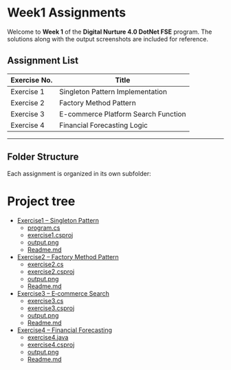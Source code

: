 # Week1 Assignments

Welcome to **Week 1** of the **Digital Nurture 4.0 DotNet FSE** program.
The solutions along with the output screenshots are included for reference.

## Assignment List

| Exercise No. | Title                                      |
|--------------|--------------------------------------------|
| Exercise 1   | Singleton Pattern Implementation           |
| Exercise 2   | Factory Method Pattern                     |
| Exercise 3   | E-commerce Platform Search Function        |
| Exercise 4   | Financial Forecasting Logic                | 
---

## Folder Structure

Each assignment is organized in its own subfolder:

# Project tree
 * [Exercise1 – Singleton Pattern](./Exercise1) <!-- Exercise 1: Singleton Pattern Implementation -->
   * [program.cs](./Exercise1/exercise1.cs)
   * [exercise1.csproj](./Exercise1/exercise1.csproj)
   * [output.png](./Exercise1/output.png)
   * [Readme.md](./Exercise1/README.md)
 * [Exercise2 – Factory Method Pattern](./Exercise2) <!-- Exercise 2: Factory Method Pattern -->
   * [exercise2.cs](./Exercise2/exercise2.cs)
   * [exercise2.csproj](./Exercise2/exercise2.csproj)
   * [output.png](./Exercise2/output.png)
   * [Readme.md](./Exercise1/README.md)
 * [Exercise3 – E‑commerce Search](./Exercise3) <!-- Exercise 3: E-commerce Platform Search Function -->
   * [exercise3.cs](./Exercise3/exercise3.cs)
   * [exercise3.csproj](./Exercise3/exercise3.csproj)
   * [output.png](./Exercise3/output.png)
   * [Readme.md](./Exercise1/README.md)
 * [Exercise4 – Financial Forecasting](./Exercise4) <!-- Exercise 4: Financial Forecasting Logic -->
   * [exercise4.java](./Exercise4/exercise4.cs)
   * [exercise4.csproj](./Exercise4/exercise4.csproj)
   * [output.png](./Exercise4/output.png)
   * [Readme.md](./Exercise1/README.md)
